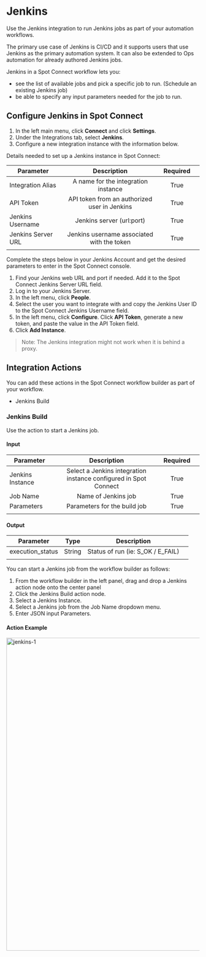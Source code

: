 # Jenkins

Use the Jenkins integration to run Jenkins jobs as part of your automation workflows.  

The primary use case of Jenkins is CI/CD and it supports users that use Jenkins as the primary automation system. It can also be extended to Ops automation for already authored Jenkins jobs. 

Jenkins in a Spot Connect workflow lets you: 

* see the list of available jobs and pick a specific job to run. (Schedule an existing Jenkins job) 
* be able to specify any input parameters needed for the job to run. 

## Configure Jenkins in Spot Connect 

1. In the left main menu, click **Connect** and click **Settings**. 
2. Under the Integrations tab, select **Jenkins**.  
3. Configure a new integration instance with the information below. 

Details needed to set up a Jenkins instance in Spot Connect: 

|       Parameter          |                      Description                  |      Required  |   |
|--------------------------|:-------------------------------------------------:|:--------------:|---|
|      Integration Alias   |     A name for the integration instance           |     True       |   |
|      API Token           |     API token from an authorized user in Jenkins  |     True       |   |
|      Jenkins Username    |     Jenkins server (url:port)                     |     True       |   |
|      Jenkins Server URL  |     Jenkins username associated with the token    |     True       |   |
|                          |                                                   |                |   | 

Complete the steps below in your Jenkins Account and get the desired parameters to enter in the Spot Connect console. 

1. Find your Jenkins web URL and port if needed.  Add it to the Spot Connect Jenkins Server URL field. 
2. Log in to your Jenkins Server. 
3. In the left menu, click **People**. 
4. Select the user you want to integrate with and copy the Jenkins User ID to the Spot Connect Jenkins Username field. 
5. In the left menu, click **Configure**. Click **API Token**, generate a new token, and paste the value in the API Token field. 
6. Click **Add Instance**. 

> Note: The Jenkins integration might not work when it is behind a proxy. 

## Integration Actions  

You can add these actions in the Spot Connect workflow builder as part of your workflow. 

* Jenkins Build 

### Jenkins Build  

Use the action to start a Jenkins job. 

#### Input 

|       Parameter        |                                Description                            |      Required  |   |
|------------------------|:---------------------------------------------------------------------:|:--------------:|---|
|      Jenkins Instance  |     Select a Jenkins integration instance configured in Spot Connect  |     True       |   |
|      Job Name          |     Name of Jenkins job                                               |     True       |   |
|      Parameters        |     Parameters for the build job                                      |     True       |   |
|                        |                                                                       |                |   |

#### Output 

|       Parameter        |       Type  |                 Description            |   |
|------------------------|:-----------:|:--------------------------------------:|---|
|      execution_status  |     String  |     Status of run (ie: S_OK / E_FAIL)  |   |
|                        |             |                                        |   |

 
You can start a Jenkins job from the workflow builder as follows: 

1. From the workflow builder in the left panel, drag and drop a Jenkins action node onto the center panel 
2. Click the Jenkins Build action node. 
3. Select a Jenkins Instance. 
4. Select a Jenkins job from the Job Name dropdown menu. 
5. Enter JSON input Parameters. 

#### Action Example 

<img width="815" alt="jenkins-1" src="https://github.com/spotinst/help/assets/106514736/9d784c5a-f8c1-4dd4-b828-402945ad29c9">

